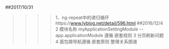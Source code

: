 ##2017/10/31
>>>>1、ng-repeat中的递归循环https://www.lyblog.net/detail/596.html
##2016/12/4
>>>>2 模块名称 myApplicationSettingModule -- app.applicationModule 遵循 嵌套规则
>>>>3 分页刷新问题
>>>>4 面包屑导航遵循 嵌套原则 整理关系图谱


